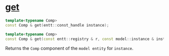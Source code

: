 # [get](get.hpp)

```cpp
template<typename Comp>
const Comp & get(entt::const_handle instance);

template<typename Comp>
const Comp & get(const entt::registry & r, const model::instance & instance);
```

Returns the `Comp` component of the `model entity` for `instance`.